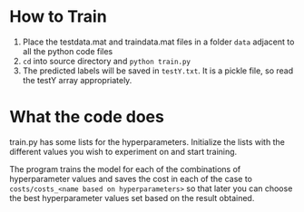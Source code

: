 # How to Train

1. Place the testdata.mat and traindata.mat files in a folder `data` adjacent to all the python code files
2. `cd` into source directory and `python train.py`
3. The predicted labels will be saved in `testY.txt`. It is a pickle file, so read the testY array appropriately.

# What the code does

train.py has some lists for the hyperparameters. Initialize the lists with the different values you wish to experiment on and start training.

The program trains the model for each of the combinations of hyperparameter values and saves the cost in each of the case to `costs/costs_<name based on hyperparameters>` so that later you can choose the best hyperparameter values set based on the result obtained.